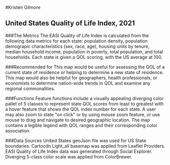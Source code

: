 #Kristen Gilmore 

## United States Quality of Life Index, 2021
###The Metrics
The EASI Quality of Life Index is calculated from the following data metrics for each state: population density, population demograpic characteristics (sex, race, age), housing units by tenure, median household income, population in poverty, total population, and total households. Each state is given a QOL scoring, with the US average at 100. 


###Recommended for 
This map would be useful for assessing the QOL of a current state of residence or helping to determine a new state of residence. This map would also be helpful for geographers, health professionals, or economists to determine nation-wide trends in QOL and examine any regional commonalities. 

###Functions
Feature functions include a visually appealing diverging color pallet of 5 classes to represent state QOL scores from least to greatest with a hover feature that shows the QOL index number for each state. A user may also zoom to state "on click" or by using mouse zoom feature, or use mouse to drag and navigate to desired geographic location. The map contains a legible legend with QOL ranges and their corresponding color association. 


###Data Sources
United States geoJson file was used for US State boundaries. Cartocdn Light_all basemap was applied from Leaflet Providers. EASI Quality of Life Index data was generated through Social Explorer. Diverging 5-class color scale was applied from ColorBrewer.
